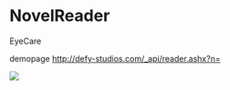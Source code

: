 # NovelReader
EyeCare

demopage
http://defy-studios.com/_api/reader.ashx?n=

<img src="http://i.imgur.com/ouS0BmI.png">
